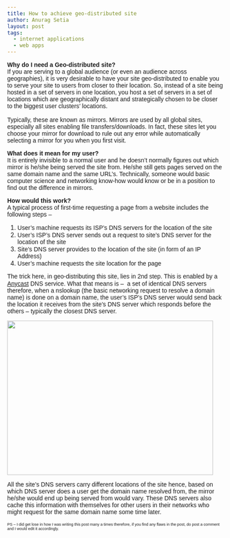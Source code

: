 ```yaml
---
title: How to achieve geo-distributed site
author: Anurag Setia
layout: post
tags:
  - internet applications
  - web apps
---
```

<span style="font-family: Trebuchet MS, sans-serif;"><b>Why do I need a Geo-distributed site?</b></span>  
<span style="font-family: Trebuchet MS, sans-serif;">If you are serving to a global audience (or even an audience across geographies), it is very desirable to have your site geo-distributed to enable you to serve your site to users from closer to their location. So, instead of a site being hosted in a set of servers in one location, you host a set of servers in a set of locations which are geographically distant and strategically chosen to be closer to the biggest user clusters&#8217; locations. </span>  
<span style="font-family: Trebuchet MS, sans-serif;"><br /> </span><span style="font-family: Trebuchet MS, sans-serif;">Typically, these are known as mirrors. </span><span style="font-family: 'Trebuchet MS', sans-serif;">Mirrors are used by all global sites, especially all sites enabling file transfers/downloads. In fact, these sites let you choose your mirror for download to rule out any error while automatically selecting a mirror for you when you first visit.</span><!--more-->

<span style="font-family: 'Trebuchet MS', sans-serif;"><b>What does it mean for my user?</b></span>  
<span style="font-family: 'Trebuchet MS', sans-serif;">It is entirely invisible to a normal user and he doesn&#8217;t normally figures out which mirror is he/she being served the site from. He/she still gets pages served on the same domain name and the same URL&#8217;s. Technically, someone would basic computer science and networking know-how would know or be in a position to find out the difference in mirrors.</span>

<span style="font-family: 'Trebuchet MS', sans-serif;"><b>How would this work?</b></span>  
<span style="font-family: Trebuchet MS, sans-serif;">A typical process of first-time requesting a page from a website includes the following steps &#8211;</span>

  1. <span style="font-family: Trebuchet MS, sans-serif;">User&#8217;s machine requests its ISP&#8217;s DNS servers for the location of the site</span>
  2. <span style="font-family: Trebuchet MS, sans-serif;">User&#8217;s ISP&#8217;s DNS server sends out a request to site&#8217;s DNS server for the location of the site</span>
  3. <span style="font-family: Trebuchet MS, sans-serif;">Site&#8217;s DNS server provides to the location of the site (in form of an IP Address)</span>
  4. <span style="font-family: Trebuchet MS, sans-serif;">User&#8217;s machine requests the site location for the page</span>

<span style="font-family: Trebuchet MS, sans-serif;">The trick here, in geo-distributing this site, lies in 2nd step. This is enabled by a </span><a style="font-family: 'Trebuchet MS', sans-serif;" href="http://en.wikipedia.org/wiki/Anycast" target="_blank" rel="nofollow noopener noreferrer">Anycast</a> <span style="font-family: Trebuchet MS, sans-serif;">DNS service. What that means is &#8211;  a set of identical DNS servers therefore, when a nslookup (the basic networking request to resolve a domain name) is done on a domain name, the user&#8217;s </span><span style="font-family: 'Trebuchet MS', sans-serif;">ISP&#8217;s DNS server would send back the location it receives from the site&#8217;s DNS server which responds before the others &#8211; typically the closest DNS server. </span>

<span style="font-family: 'Trebuchet MS', sans-serif;"><img loading="lazy" class="alignnone size-full wp-image-970" src="resources/2020/05/dns-resolution-gslb.gif" alt="" width="478" height="359" /></span>

<span style="font-family: 'Trebuchet MS', sans-serif;">All the site&#8217;s DNS servers carry different locations of the site hence, based on which DNS server does a user get the domain name resolved from, the mirror he/she would end up being served from would vary. These DNS servers also cache this information with themselves for other users in their networks who might request for the same domain name some time later.</span>  
<span style="font-family: 'Trebuchet MS', sans-serif;"><br /> </span><span style="font-family: 'Trebuchet MS', sans-serif;"><span style="font-size: xx-small;">PS &#8211; I did get lose in how I was writing this post many a times therefore, if you find any flaws in the post, do post a comment and I would edit it accordingly.</span></span>